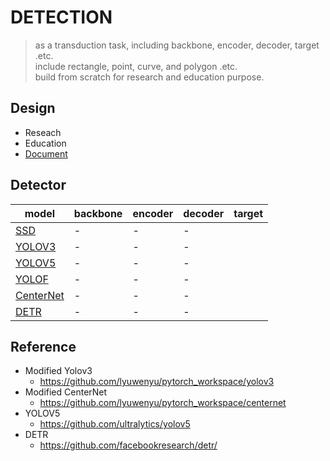
# DETECTION
> as a transduction task, including backbone, encoder, decoder, target .etc.   
> include rectangle, point, curve, and polygon .etc.  
> build from scratch for research and education purpose.

## Design
- Reseach 
- Education
- [Document](./docs)

## Detector
model | backbone | encoder | decoder | target | 
--- | --- | --- | --- | ---
[SSD]() | - | - | - 
[YOLOV3]() | - | - | - 
[YOLOV5]() | - | - | - 
[YOLOF]() | - | - | - 
[CenterNet]() | - | - | - 
[DETR](https://arxiv.org/pdf/2005.12872.pdf) | - | - | -  




## Reference 
- Modified Yolov3
    - https://github.com/lyuwenyu/pytorch_workspace/yolov3
- Modified CenterNet
    - https://github.com/lyuwenyu/pytorch_workspace/centernet
- YOLOV5
    - https://github.com/ultralytics/yolov5
- DETR
    - https://github.com/facebookresearch/detr/
    